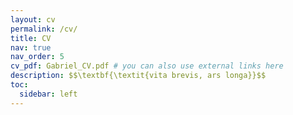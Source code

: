 ```yaml
---
layout: cv
permalink: /cv/
title: CV
nav: true
nav_order: 5
cv_pdf: Gabriel_CV.pdf # you can also use external links here
description: $$\textbf{\textit{vita brevis, ars longa}}$$
toc:
  sidebar: left
---
```

